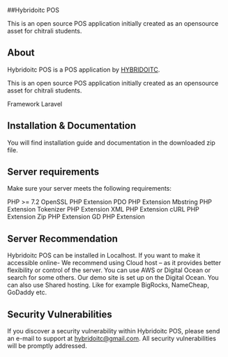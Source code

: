 ##Hybridoitc POS

This is an open source POS application initially created as an opensource asset for chitrali students.

## About

Hybridoitc POS is a POS application by [HYBRIDOITC](https://hybridoitc.com).

This is an open source POS application initially created as an opensource asset for chitrali students.

Framework Laravel

## Installation & Documentation
You will find installation guide and documentation in the downloaded zip file.

## Server requirements
Make sure your server meets the following requirements:

PHP >= 7.2
OpenSSL PHP Extension
PDO PHP Extension
Mbstring PHP Extension
Tokenizer PHP Extension
XML PHP Extension
cURL PHP Extension
Zip PHP Extension
GD PHP Extension
## Server Recommendation
Hybridoitc POS can be installed in Localhost.
If you want to make it accessible online- We recommend using Cloud host – as it provides better flexibility or control of the server. You can use AWS or Digital Ocean or search for some others. Our demo site is set up on the Digital Ocean.
You can also use Shared hosting. Like for example BigRocks, NameCheap, GoDaddy etc.

## Security Vulnerabilities

If you discover a security vulnerability within Hybridoitc POS, please send an e-mail to support at hybridoitc@gmail.com. All security vulnerabilities will be promptly addressed.

